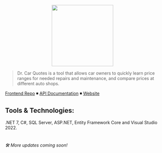 <p align="center">
<img src="https://user-images.githubusercontent.com/65626254/212429512-61264310-43b1-4b82-92e9-ebc6bcf77700.png" width="200" height="200" />
</p>

> Dr. Car Quotes is a tool that allows car owners to quickly learn price ranges for needed repairs and maintenance, and compare prices at different auto shops.

[Frontend Repo](https://github.com/Innocent9712/colab16-team9) ◾ [API Documentation](https://drcarquotes.azurewebsites.net/swagger/index.html) ◾ [Website](https://dr-carquotes.netlify.app)

## Tools & Technologies:
.NET 7, C#, SQL Server, ASP.NET, Entity Framework Core and Visual Studio 2022.
#
*🛠 More updates coming soon!*
